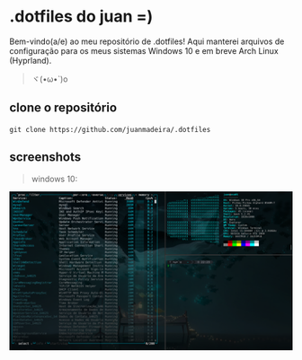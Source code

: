 # .dotfiles do juan =)
Bem-vindo(a/e) ao meu repositório de .dotfiles! Aqui manterei arquivos de configuração para os meus sistemas Windows 10 e em breve Arch Linux (Hyprland).
>ヾ(•ω•`)o

## clone o repositório
```code
git clone https://github.com/juanmadeira/.dotfiles
```

## screenshots
> windows 10:

![screenshot](.screenshots/screenshot.png)
